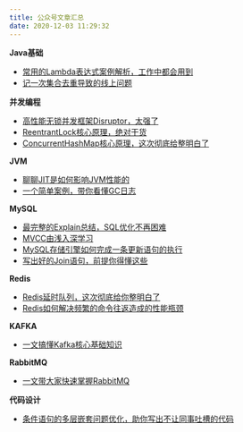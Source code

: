 ```yaml
---
title: 公众号文章汇总
date: 2020-12-03 11:29:32
---
```


**Java基础**

* [常用的Lambda表达式案例解析，工作中都会用到](https://mp.weixin.qq.com/s/6FB3Et6SetUtvWthk3pcpg)
* [记一次集合去重导致的线上问题](https://mp.weixin.qq.com/s/9c_3M9yc5qzkTw_GFbO7-Q)

**并发编程**

* [高性能无锁并发框架Disruptor，太强了](https://mp.weixin.qq.com/s/9ByQONkdk2YWP4oomxUX5A)
* [ReentrantLock核心原理，绝对干货](https://mp.weixin.qq.com/s/gC8Uj8otLGnOKN6ryb1uZQ)
* [ConcurrentHashMap核心原理，这次彻底给整明白了](https://mp.weixin.qq.com/s/5n_rBx9bTig3To94Tcsr8w)

**JVM**

* [聊聊JIT是如何影响JVM性能的](https://mp.weixin.qq.com/s/DE3mgtQlnCPqodgVY6seFg)
* [一个简单案例，带你看懂GC日志](https://mp.weixin.qq.com/s/VwDzXz_-_EAKegdfmXEo3A)

**MySQL**

* [最完整的Explain总结，SQL优化不再困难](https://mp.weixin.qq.com/s/twTghH8wTA_0uZghOdawkw)
* [MVCC由浅入深学习](https://mp.weixin.qq.com/s/jxM7n_4Or52_-MlB4aK9Bw)
* [MySQL存储引擎如何完成一条更新语句的执行](https://mp.weixin.qq.com/s/nRd1P5T9Gpy5FvZGmUYFWA)
* [写出好的Join语句，前提你得懂这些](https://mp.weixin.qq.com/s/8XuX9Su1qvHrMLWcQzKTaQ)

**Redis**

* [Redis延时队列，这次彻底给你整明白了](https://mp.weixin.qq.com/s/UNSE2B2yTOrobevRwSgVDQ)
* [Redis如何解决频繁的命令往返造成的性能瓶颈](https://mp.weixin.qq.com/s/HDBD5iUwzrMGT9mscTARTA)

**KAFKA**

* [一文搞懂Kafka核心基础知识](https://mp.weixin.qq.com/s/7-5VntlU_WD2IOSYP2pYjw)

**RabbitMQ**

* [一文带大家快速掌握RabbitMQ](https://mp.weixin.qq.com/s/lITowwcRqRUAvd6qUhx7ug)

**代码设计**

* [条件语句的多层嵌套问题优化，助你写出不让同事吐槽的代码
](https://mp.weixin.qq.com/s/7i-TPFovLwrSmbWaIiX8dQ)
